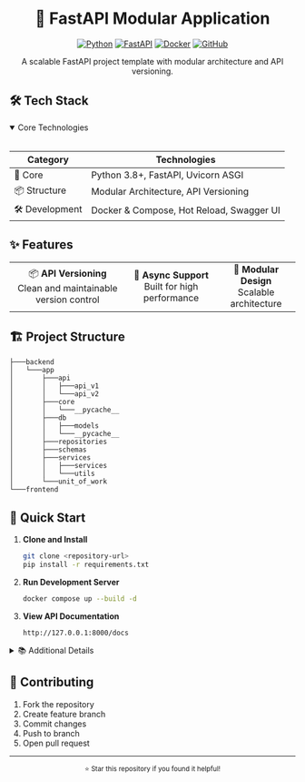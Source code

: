 <div align="center">

# 🚀 FastAPI Modular Application

[![Python](https://img.shields.io/badge/Python-3.8+-3776AB?style=for-the-badge&logo=python&logoColor=white)](https://www.python.org)
[![FastAPI](https://img.shields.io/badge/FastAPI-0.68+-009688?style=for-the-badge&logo=fastapi&logoColor=white)](https://fastapi.tiangolo.com)
[![Docker](https://img.shields.io/badge/Docker-20.10+-2496ED?style=for-the-badge&logo=docker&logoColor=white)](https://www.docker.com)
[![GitHub](https://img.shields.io/badge/GitHub-Modular_FastAPI-181717?style=for-the-badge&logo=github&logoColor=white)](https://github.com)

A scalable FastAPI project template with modular architecture and API versioning.

</div>

## 🛠️ Tech Stack

<details open>
<summary>Core Technologies</summary>
<br>

| Category | Technologies |
|----------|-------------|
| 🐍 Core | Python 3.8+, FastAPI, Uvicorn ASGI |
| 📦 Structure | Modular Architecture, API Versioning |
| 🛠️ Development | Docker & Compose, Hot Reload, Swagger UI |

</details>

## ✨ Features

<table>
<tr>
    <td align="center">📦 <b>API Versioning</b><br>Clean and maintainable version control</td>
    <td align="center">🔄 <b>Async Support</b><br>Built for high performance</td>
    <td align="center">🎯 <b>Modular Design</b><br>Scalable architecture</td>
</tr>
</table>

## 🏗️ Project Structure
```
├───backend
│   └───app
│       ├───api
│       │   ├───api_v1
│       │   └───api_v2
│       ├───core
│       │   └───__pycache__
│       ├───db
│       │   ├───models
│       │   └───__pycache__
│       ├───repositories
│       ├───schemas
│       ├───services
│       │   ├───services
│       │   └───utils
│       └───unit_of_work
└───frontend
```

## 🚀 Quick Start

1. **Clone and Install**
   ```bash
   git clone <repository-url>
   pip install -r requirements.txt
   ```

2. **Run Development Server**
   ```bash
   docker compose up --build -d
   ```

3. **View API Documentation**
   ```
   http://127.0.0.1:8000/docs
   ```

<details>
<summary>📚 Additional Details</summary>

### Architecture
- Modular organization (routes, services, schemas)
- Version-controlled API endpoints
- Clean separation of concerns

### Deployment
```bash
docker-compose up --build -d
```
Access at: `http://127.0.0.1:8000`

</details>

## 🤝 Contributing
1. Fork the repository
2. Create feature branch
3. Commit changes
4. Push to branch
5. Open pull request

<div align="center">

---
<sub>⭐ Star this repository if you found it helpful!</sub>

</div>
